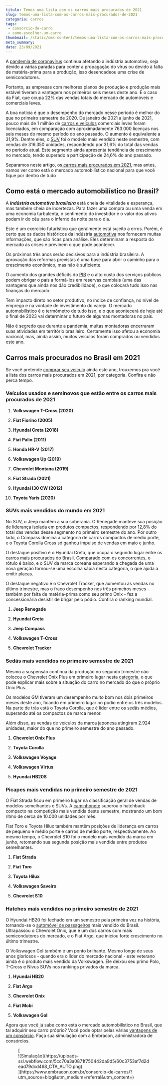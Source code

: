 ```yaml
---
titulo: Temos uma lista com os carros mais procurados de 2021
slug: temos-uma-lista-com-os-carros-mais-procurados-de-2021
categoria: carros
tags:
 - consorcio-de-carro
 - como-escolher-um-carro
thumbnail: /static/cms-content/temos-uma-lista-com-os-carros-mais-procurados-de-2021.jpg
meta_summary: 
date: 23/09/2021
---
```

A [pandemia de coronavírus](https://www.embracon.com.br/blog/como-guardar-dinheiro-em-tempos-de-pandemia) continua afetando a indústria automotiva, seja devido a várias paradas para conter a propagação do vírus ou devido à falta de matéria-prima para a produção, isso desencadeou uma crise de semicondutores.

Portanto, as empresas com melhores planos de produção e produção mais estável tiveram a vantagem nos primeiros seis meses deste ano. É o caso da Fiat, que ocupa 22% das vendas totais do mercado de automóveis e comerciais leves.

A boa notícia é que o desempenho do mercado nesse período é melhor do que no primeiro semestre de 2020. De janeiro de 2021 a junho de 2021, pouco mais de 1 milhão de [carros e veículos](https://www.embracon.com.br/blog/planejamento-financeiro-para-a-compra-de-um-carro) comerciais leves foram licenciados, em comparação com aproximadamente 763.000 licenças nos seis meses do mesmo período do ano passado. O aumento é equivalente a 31,9%. Dentre eles, o [SUV](https://www.embracon.com.br/blog/sedan-ou-suv-qual-e-o-melhor-modelo) foi o modelo mais vendido neste semestre, com vendas de 316.350 unidades, respondendo por 31,6% do total das vendas no período atual. Este segmento ainda apresenta tendência de crescimento no mercado, tendo superado a participação de 24,6% do ano passado.

Separamos neste artigo, os[ carros mais procurados em 2021](https://www.embracon.com.br/blog/os-15-principais-carros-do-brasil), mas antes, vamos ver como está o mercado automobilístico nacional para que você fique por dentro de tudo

Como está o mercado automobilístico no Brasil? 
-----------------------------------------------

A ***indústria automotiva brasileira*** está cheia de vitalidade e esperança, mas também cheia de incertezas. Para fazer uma compra ou uma venda em uma economia turbulenta, o sentimento do investidor e o valor dos ativos podem ir do céu para o inferno da noite para o dia.

Este é um exercício futurístico que geralmente está sujeito a erros. Porém, é certo que os dados históricos da indústria [automotiva](https://www.embracon.com.br/blog/guia-para-consorcio-de-automoveis-de-a-a-z) nos fornecem muitas informações, que são ricas para análise. Eles determinam a resposta do mercado às crises e previnem o que pode acontecer.

Os próximos três anos serão decisivos para a indústria brasileira. A aprovação das reformas previstas é uma base para abrir o caminho para o crescimento econômico, mas não é suficiente.

O aumento dos grandes déficits do [PIB](https://www.ibge.gov.br/explica/pib.php) e o alto custo dos serviços públicos podem obrigar o país a formá-los em reservas cambiais (uma das vantagens que ainda nos dão credibilidade), o que colocará tudo isso nas finanças do mercado.

Tem impacto direto no setor produtivo, no índice de confiança, no nível de emprego e na vontade de investimento do varejo. O mercado automobilístico é o termômetro de tudo isso, e o que acontecerá de hoje até o final de 2023 vai determinar o futuro de algumas montadoras no país.

Não é segredo que durante a pandemia, muitas montadoras encerraram suas atividades em território brasileiro. Certamente isso afetou a economia nacional, mas, ainda assim, muitos veículos foram comprados ou vendidos este ano.

Carros mais procurados no Brasil em 2021 
-----------------------------------------

Se você pretende [comprar seu veículo](https://www.embracon.com.br/blog/saiba-a-hora-certa-de-fazer-a-troca-do-seu-carro) ainda este ano, trouxemos pra você a lista dos carros mais procurados em 2021, por categoria. Confira e não perca tempo.

### Veículos usados e seminovos que estão entre os carros mais procurados de 2021 

1. **Volkswagen T-Cross (2020)**

2. **Fiat Fiorino (2005)**

3. **Hyundai Creta (2018)**

4. **Fiat Palio (2011)**

5. **Honda HR-V (2017)**

6. **Volkswagen Up (2019)**

7. **Chevrolet Montana (2019)**

8. **Fiat Strada (2021)**

9. **Hyundai I30 CW (2012)**

10. **Toyota Yaris (2020)**

### SUVs mais vendidos do mundo em 2021 

No SUV, o Jeep mantém a sua soberania. O Renegade manteve sua posição de liderança isolada em produtos compactos, respondendo por 12,8% do total das vendas desse segmento no primeiro semestre do ano. Por outro lado, o Compass domina a categoria de carros compactos de médio porte, e o Toyota Corolla Cross só ganhou impulso de vendas em maio e junho.

O destaque positivo é o Hyundai Creta, que ocupa o segundo lugar entre os [carros mais procurados](https://www.embracon.com.br/blog/8-detalhes-para-prestar-atencao-na-hora-de-comprar-um-carro) do Brasil. Comparado com os concorrentes, o rótulo é baixo, e o SUV da marca coreana esperando a chegada de uma nova geração tornou-se uma escolha sábia nesta categoria, o que ajuda a emitir placas.

O destaque negativo é o Chevrolet Tracker, que aumentou as vendas no último trimestre, mas o fraco desempenho nos três primeiros meses - também por falta de matéria-prima como seu primo Onix - fez a concessionária desistir de brigar pelo pódio. Confira o ranking mundial.

1. **Jeep Renegade**

2. **Hyundai Creta**

3. **Jeep Compass**

4. **Volkswagen T-Cross**

5. **Chevrolet Tracker**

### Sedãs mais vendidos no primeiro semestre de 2021 

Mesmo a suspensão contínua da produção no segundo trimestre não colocou o Chevrolet Onix Plus em primeiro lugar nesta [categoria](https://www.embracon.com.br/blog/sedan-ou-suv-qual-e-o-melhor-modelo), o que pode explicar mais sobre a situação do carro no mercado do que o próprio Onix Plus.

Os modelos GM tiveram um desempenho muito bom nos dois primeiros meses deste ano, ficando em primeiro lugar no pódio entre os três modelos. Na parte de trás está o Toyota Corolla, que é líder entre os sedãs médios, superando até os compactos de marca menor.

Além disso, as vendas de veículos da marca japonesa atingiram 2.924 unidades, maior do que no primeiro semestre do ano passado.

1. **Chevrolet Onix Plus**

2. **Toyota Corolla**

3. **Volkswagen Voyage**

4. **Volkswagen Virtus**

5. **Hyundai HB20S**

### Picapes mais vendidas no primeiro semestre de 2021 

O Fiat Strada ficou em primeiro lugar na classificação geral de vendas de modelos semelhantes e SUVs. A [caminhonete](https://www.embracon.com.br/blog/7-dicas-para-escolher-entre-uma-caminhonete-ou-um-suv) superou o hatchback compacto na competição mais vendida deste semestre, mostrando um bom ritmo de cerca de 10.000 unidades por mês.

Fiat Toro e Toyota Hilux também mantêm posições de liderança em carros de pequeno e médio porte e carros de médio porte, respectivamente. Ao mesmo tempo, o Chevrolet S10 foi o modelo mais vendido da marca em junho, retomando sua segunda posição mais vendida entre produtos semelhantes.

1. **Fiat Strada**

2. **Fiat Toro**

3. **Toyota Hilux**

4. **Volkswagen Saveiro**

5. **Chevrolet S10**

### Hatches mais vendidos no primeiro semestre de 2021 

O Hyundai HB20 foi fechado em um semestre pela primeira vez na história, tornando-se o [automóvel de passageiros](https://www.embracon.com.br/blog/hatch-ou-sedan-diferencas) mais vendido do Brasil. Ultrapassou o Chevrolet Onix, que é um dos carros com mais semicondutores do mercado, e o Fiat Argo, que iniciou forte crescimento no último trimestre.

O Volkswagen Gol também é um ponto brilhante. Mesmo longe de seus anos gloriosos - quando era o líder do mercado nacional - este veterano ainda é o produto mais vendido da Volkswagen. Ele deixou seu primo Polo, T-Cross e Nivus SUVs nos rankings privados da marca.

1. **Hyundai HB20**

2. **Fiat Argo**

3. **Chevrolet Onix**

4. **Fiat Mobi**

5. **Volkswagen Gol**

Agora que você já sabe como está o mercado automobilístico no Brasil, que tal adquirir seu carro próprio? Você pode optar pelas várias [vantagens de um consórcio](https://www.embracon.com.br/conhecaoconsorcio/quais-sao-as-vantagens-do-consorcio). Faça sua simulação com a Embracon, administradora de consórcios.

<figure class="w-richtext-figure-type-image w-richtext-align-center">[<div>![Simulação](https://uploads-ssl.webflow.com/5cc70a3a0871f750442da9d5/60c3753af7d2dead79dcd468_CTA_AUTO.png)</div>](https://www.embracon.com.br/consorcio-de-carros/?utm_source=blog&utm_medium=referral&utm_content=)</figure>
